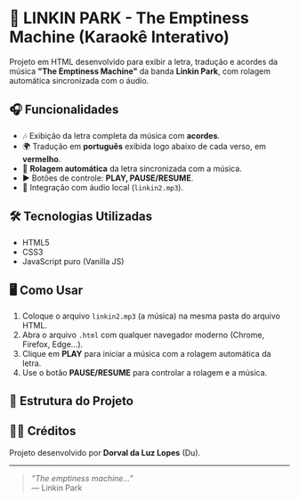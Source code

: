 # 🎤 LINKIN PARK - The Emptiness Machine (Karaokê Interativo)

Projeto em HTML desenvolvido para exibir a letra, tradução e acordes da música **"The Emptiness Machine"** da banda **Linkin Park**, com rolagem automática sincronizada com o áudio.

## 🎧 Funcionalidades

- 🎶 Exibição da letra completa da música com **acordes**.
- 🌍 Tradução em **português** exibida logo abaixo de cada verso, em **vermelho**.
- 🔁 **Rolagem automática** da letra sincronizada com a música.
- ▶️ Botões de controle: **PLAY, PAUSE/RESUME**.
- 🎵 Integração com áudio local (`linkin2.mp3`).

## 🛠️ Tecnologias Utilizadas

- HTML5
- CSS3
- JavaScript puro (Vanilla JS)

## 🖥️ Como Usar

1. Coloque o arquivo `linkin2.mp3` (a música) na mesma pasta do arquivo HTML.
2. Abra o arquivo `.html` com qualquer navegador moderno (Chrome, Firefox, Edge...).
3. Clique em **PLAY** para iniciar a música com a rolagem automática da letra.
4. Use o botão **PAUSE/RESUME** para controlar a rolagem e a música.

## 📁 Estrutura do Projeto


## 🧑‍🎤 Créditos

Projeto desenvolvido por **Dorval da Luz Lopes** (Du).

---

> _“The emptiness machine...”_  
> — Linkin Park

